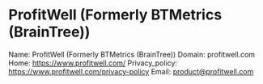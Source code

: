 
# ProfitWell (Formerly BTMetrics (BrainTree))

Name: ProfitWell (Formerly BTMetrics (BrainTree))
Domain: profitwell.com
Home: https://www.profitwell.com/
Privacy_policy: https://www.profitwell.com/privacy-policy
Email: product@profitwell.com
